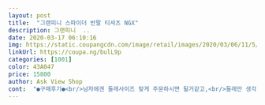 ```yaml
---
layout: post 
title:  "그랜피니 스파이더 반팔 티셔츠 NGX" 
description: 그랜피니  ..
date: 2020-03-17 06:10:16 
img: https://static.coupangcdn.com/image/retail/images/2020/03/06/11/5/8dae1ac8-b57b-4f5a-a283-28eba19ecf06.jpg 
linkUrl: https://coupa.ng/bulL9p 
categories: [1001] 
color: 43A047 
price: 15800 
author: Ask View Shop 
cont:  "●구매후기●<br/>남자에겐 둘레사이즈 맞게 주문하시면 될거같고,<br/>둘레만 생각하고 주문했는데ㅠㅠ 남녀공용이라 큰편이네요<br/>득템아이템 ㅡ가성비<br/>면도 좋구 색사도 맘에 들구~두께도 적당하네요~모든게 다 맘에 듭니다~잘입을게요~<br/>면인데 다면 세탁기막돌리면 안될듯해요<br/>보슬보슬잔털일어날수있는 면재지리랍니다 ᆢ<br/>색좋고 이뻐요<br/>여자는 실 둘레사이즈 에서 한사이즈 작은걸로 주문해야 딱 달라붙는 스타일로 입을 수 있을거같아요 아니면 좀 넉넉하게 입으려면 둘레사이즈에 맞는 사이즈로 주문하면 될거같아요 면은 두툼한거 같아서 좋아요 ㅋㅋㅋ 근데 빨래 돌려서 햇빛에 두니 비침은 살짝 있는데 ㅋㅋ 색상속옷 입고 흰색 입으면 여자는 약간 티날거 같네요 ㅋㅋㅋ 저는 둘레만 생각하고 주문했는데 한사이즈 밑으로 교환하기엔 귀찮고ㅠ 그러다고 마니 큰건 아니고 딱 달라붙는스타일이 아닌 편하게 입는 반팔스타일로 그냥 입으려고요 ㅎ 여튼 사이즈가 살짝 커서 놀란거 빼곤 다 만족 합니다 이번여름 잘 입을께요 ~ 수고하세요<br/>이가격에만족합니다<br/>저렴하자나요<br/>남자에겐 둘레사이즈 맞게 주문하시면 될거같고,<br/>둘레만 생각하고 주문했는데ㅠㅠ 남녀공용이라 큰편이네요<br/>득템아이템 ㅡ가성비<br/>면도 좋구 색사도 맘에 들구~두께도 적당하네요~모든게 다 맘에 듭니다~잘입을게요~<br/>면인데 다면 세탁기막돌리면 안될듯해요<br/>보슬보슬잔털일어날수있는 면재지리랍니다 ᆢ<br/>색좋고 이뻐요<br/>여자는 실 둘레사이즈 에서 한사이즈 작은걸로 주문해야 딱 달라붙는 스타일로 입을 수 있을거같아요 아니면 좀 넉넉하게 입으려면 둘레사이즈에 맞는 사이즈로 주문하면 될거같아요 면은 두툼한거 같아서 좋아요 ㅋㅋㅋ 근데 빨래 돌려서 햇빛에 두니 비침은 살짝 있는데 ㅋㅋ 색상속옷 입고 흰색 입으면 여자는 약간 티날거 같네요 ㅋㅋㅋ 저는 둘레만 생각하고 주문했는데 한사이즈 밑으로 교환하기엔 귀찮고ㅠ 그러다고 마니 큰건 아니고 딱 달라붙는스타일이 아닌 편하게 입는 반팔스타일로 그냥 입으려고요 ㅎ 여튼 사이즈가 살짝 커서 놀란거 빼곤 다 만족 합니다 이번여름 잘 입을께요 ~ 수고하세요<br/>이가격에만족합니다<br/>저렴하자나요<br/>" 
---
```

